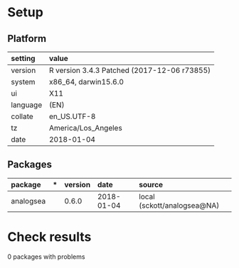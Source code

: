 # Setup

## Platform

|setting  |value                                       |
|:--------|:-------------------------------------------|
|version  |R version 3.4.3 Patched (2017-12-06 r73855) |
|system   |x86_64, darwin15.6.0                        |
|ui       |X11                                         |
|language |(EN)                                        |
|collate  |en_US.UTF-8                                 |
|tz       |America/Los_Angeles                         |
|date     |2018-01-04                                  |

## Packages

|package   |*  |version |date       |source                      |
|:---------|:--|:-------|:----------|:---------------------------|
|analogsea |   |0.6.0   |2018-01-04 |local (sckott/analogsea@NA) |

# Check results

0 packages with problems




